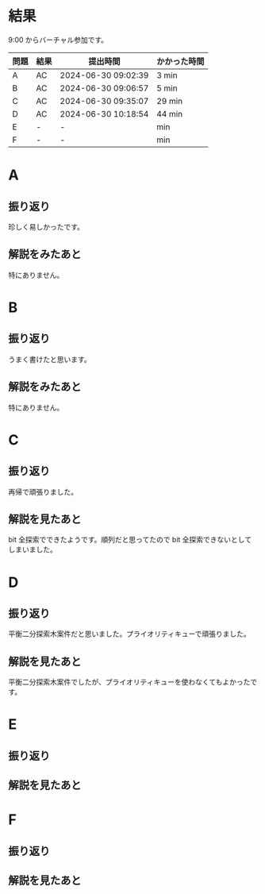 # 結果

9:00 からバーチャル参加です。

| 問題 | 結果 | 提出時間            | かかった時間 |
|------|------|---------------------|--------------|
| A    | AC   | 2024-06-30 09:02:39 | 3 min        |
| B    | AC   | 2024-06-30 09:06:57 | 5 min        |
| C    | AC   | 2024-06-30 09:35:07 | 29 min       |
| D    | AC   | 2024-06-30 10:18:54 | 44 min       |
| E    | -    | -                   |    min       |
| F    | -    | -                   |    min       |

# A

## 振り返り

珍しく易しかったです。

## 解説をみたあと

特にありません。

# B

## 振り返り

うまく書けたと思います。

## 解説をみたあと

特にありません。

# C

## 振り返り

再帰で頑張りました。

## 解説を見たあと

bit 全探索でできたようです。順列だと思ってたので bit 全探索できないとしてしまいました。

# D

## 振り返り

平衡二分探索木案件だと思いました。プライオリティキューで頑張りました。

## 解説を見たあと

平衡二分探索木案件でしたが、プライオリティキューを使わなくてもよかったです。

# E

## 振り返り

## 解説を見たあと

# F

## 振り返り

## 解説を見たあと
